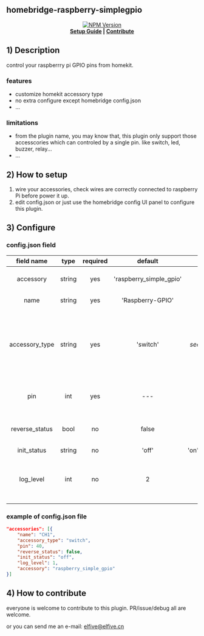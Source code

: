 ## homebridge-raspberry-simplegpio
<p align="center">
  <!-- <img src="https://raw.githubusercontent.com/elfive/homebridge-raspberry-simplegpio/master/images/petkit-feeder-mini.jpg">
  <br> -->
  <a href="https://www.npmjs.com/package/homebridge-raspberry-simplegpio">
    <img src="https://flat.badgen.net/npm/v/homebridge-raspberry-simplegpio" alt="NPM Version" />
  </a>
  <!-- <a href="https://www.npmjs.com/package/homebridge-raspberry-simplegpio">
    <img src="https://flat.badgen.net/npm/dt/homebridge-raspberry-simplegpio" alt="Total NPM Downloads" />
  </a> -->
  <!-- <a href="https://github.com/homebridge/homebridge/wiki/Verified-Plugins">
    <img src="https://flat.badgen.net/badge/homebridge/verified/purple" alt="Verified by Homebridge" />
  </a> -->
  <br>
  <strong><a href="#2-how-to-setup">Setup Guide</a> | <a href="#4-how-to-contribute">Contribute</a> </strong>
</p>

## 1) Description

control your raspberrry pi GPIO pins from homekit.

### features

- customize homekit accessory type
- no extra configure except homebridge config.json
- ...



### limitations

- from the plugin name, you may know that, this plugin only support those accesscories which can controled by a single pin.
  like switch, led, buzzer, relay...
- ...



## 2) How to setup

1. wire your accessories, check wires are correctly connected to raspberry Pi before power it up.
2. edit config.json or just use the homebridge config UI panel to configure this plugin.


## 3) Configure

### config.json field

|  field   name  |  type  | required |         default         |        range        | description                                                  |
| :------------: | :----: | :------: | :---------------------: | :-----------------: | ------------------------------------------------------------ |
|   accessory    | string |   yes    | 'raspberry_simple_gpio' |         ---         | homebridge required, must be 'raspberry_simple_gpio'         |
|      name      | string |   yes    |    'Raspberry-GPIO'     |         ---         | device name shows in HomeKit.                                |
| accessory_type | string |   yes    |        'switch'         |  *see description*  | one of these values:<br/>- fan<br/>- outlet<br/>- switch<br/>- contact_senser<br/>- leak_senser<br/>- motion_senser<br/>- occupancy_senser<br/>- smoke_senser |
|      pin       |  int   |   yes    |           ---           |        1-40         | raspberry GPIO pin number in **physical** mode, **NOT wPi or BCM mode** |
| reverse_status |  bool  |    no    |          false          |     true/false      | reverse pin status. If true then on for low, off for high; if false then on for high, off for low. |
|  init_status   | string |    no    |          'off'          | 'on'/'off'/'ignore' | Init accessory status.                                       |
|   log_level    |  int   |    no    |            2            |      1,2,3,4,9      | one of these values:<br/>- 1: Debug<br/>- 2: Info<br/>- 3: Warn<br/>- 4: Error<br/>- 9: None |



### example of config.json file

```json
"accessories": [{
    "name": "CH1",
    "accessory_type": "switch",
    "pin": 40,
    "reverse_status": false,
    "init_status": "off",
    "log_level": 1,
    "accessory": "raspberry_simple_gpio"
}]
```



## 4) How to contribute

everyone is welcome to contribute to this plugin. PR/issue/debug all are welcome.

or you can send me an e-mail: elfive@elfive.cn

